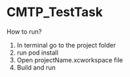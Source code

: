 # CMTP_TestTask
How to run?
1. In terminal go to the project folder
2. run pod install
3. Open projectName.xcworkspace file
4. Build and run

